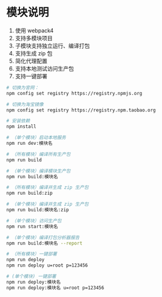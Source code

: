 # 模块说明

 1. 使用 webpack4
 2. 支持多模块项目
 3. 子模块支持独立运行、编译打包
 4. 支持生成 zip 包
 5. 简化代理配置
 6. 支持本地测试访问生产包
 7. 支持一键部署

``` bash
# 切换为官网：
npm config set registry https://registry.npmjs.org

# 切换为淘宝镜像
npm config set registry https://registry.npm.taobao.org

# 安装依赖
npm install

# （单个模块）启动本地服务
npm run dev:模块名

# （所有模块）编译所有生产包
npm run build

# （单个模块）编译模块生产包
npm run build:模块名

# （所有模块）编译并生成 zip 生产包
npm run build:zip

# （单个模块）编译并生成 zip 生产包
npm run build:模块名:zip

# （单个模块）访问生产包
npm run start:模块名

# （单个模块）编译打包分析器报告
npm run build:模块名 --report

# （所有模块）一键部署
npm run deploy
npm run deploy u=root p=123456

# (单个模块) 一键部署
npm run deploy:模块名
npm run deploy:模块名 u=root p=123456
```
